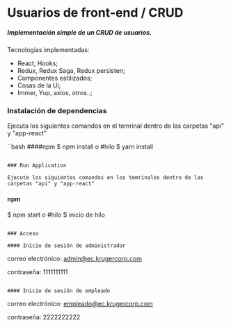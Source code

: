 # Usuarios de front-end / CRUD

##### Implementación simple de un CRUD de usuarios.

Tecnologías implementadas:

- React, Hooks;
- Redux, Redux Saga, Redux persisten;
- Componentes estilizados;
- Cosas de la Ui;
- Immer, Yup, axios, otros..;

### Instalación de dependencias

Ejecuta los siguientes comandos en el temrinal dentro de las carpetas "api" y "app-react"

``bash
####npm
$ npm install
o
#hilo
$ yarn install
```

### Run Application

Ejecute los siguientes comandos en los temrinales dentro de las carpetas "api" y "app-react"

```
#### npm
$ npm start
o
#hilo
$ inicio de hilo
```

### Acceso

#### Inicio de sesión de administrador

```
correo electrónico: admin@ec.krugercorp.com

contraseña: 1111111111
```

#### Inicio de sesión de empleado

```
correo electrónico: empleado@ec.krugercorp.com

contraseña: 2222222222
```


